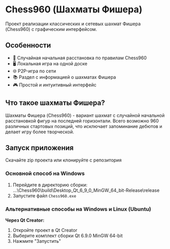 # Chess960 (Шахматы Фишера)

Проект реализации классических и сетевых шахмат Фишера (Chess960) с графическим интерфейсом.

## Особенности
- 🔄 Случайная начальная расстановка по правилам Chess960
- 🖥️ Локальная игра на одной доске
- 🌐 P2P-игра по сети
- 📚 Раздел с информацией о шахматах Фишера
- 🎮 Простой и интуитивный интерфейс

## Что такое шахматы Фишера?
Шахматы Фишера (Chess960) - вариант шахмат с случайной начальной расстановкой фигур на последней горизонтали. Всего возможно 960 различных стартовых позиций, что исключает запоминание дебютов и делает игру более творческой.

## Запуск приложения
Скачайте zip проекта или клонируйте с репозитория 
### Основной способ на Windows
1. Перейдите в директорию сборки: ...\Chess960\build\Desktop_Qt_6_9_0_MinGW_64_bit-Release\release
2. Запустите файл `Chess960.exe`

### Альтернативные способы на Windows и Linux (Ubuntu)
**Через Qt Creator:**
1. Откройте проект в Qt Creator
2. Выберите комплект сборки Qt 6.9.0 MinGW 64-bit
3. Нажмите "Запустить"

